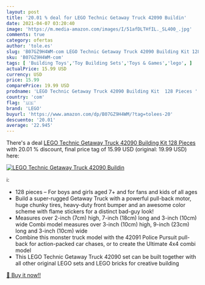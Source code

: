 ```yaml
---
layout: post
title: '20.01 % deal for LEGO Technic Getaway Truck 42090 Buildin'
date: 2021-04-07 03:20:40
image: 'https://m.media-amazon.com/images/I/51afDLTHfIL._SL400_.jpg'
comments: true
category: ofertas
author: 'tole.es'
slug: 'B07GZ9H4WM-com LEGO Technic Getaway Truck 42090 Building Kit 128 Pieces'
sku: 'B07GZ9H4WM-com'
tags: [ 'Building Toys','Toy Building Sets','Toys & Games','lego', ]
actualPrice: 15.99 USD
currency: USD
price: 15.99
comparePrice: 19.99 USD
prodname: 'LEGO Technic Getaway Truck 42090 Building Kit  128 Pieces '
country: 'com'
flag: '🇺🇸'
brand: 'LEGO'
buyurl: 'https://www.amazon.com/dp/B07GZ9H4WM/?tag=tolees-20'
descuento: '20.01'
average: '22.945'
---
```


There's a deal [LEGO Technic Getaway Truck 42090 Building Kit  128 Pieces ](https://www.amazon.com/dp/B07GZ9H4WM/?tag=tolees-20)  with  20.01 % discount, final price tag of  15.99 USD (original: 19.99 USD) here:

[![LEGO Technic Getaway Truck 42090 Buildin](https://m.media-amazon.com/images/I/51afDLTHfIL._SL400_.jpg)](https://www.amazon.com/dp/B07GZ9H4WM/?tag=tolees-20)

ℹ️:

- 128 pieces – For boys and girls aged 7+ and for fans and kids of all ages
- Build a super-rugged Getaway Truck with a powerful pull-back motor, huge chunky tires, heavy-duty front bumper and an awesome color scheme with flame stickers for a distinct bad-guy look!
- Measures over 2-inch (7cm) high, 7-inch (18cm) long and 3-inch (10cm) wide Combi model measures over 3-inch (10cm) high, 9-inch (23cm) long and 3-inch (10cm) wide
- Combine this monster truck model with the 42091 Police Pursuit pull-back for action-packed car chases, or to create the Ultimate 4x4 combi model
- This LEGO Technic Getaway Truck 42090 set can be built together with all other original LEGO sets and LEGO bricks for creative building

[🛒 Buy it now!!](https://www.amazon.com/dp/B07GZ9H4WM/?tag=tolees-20)
